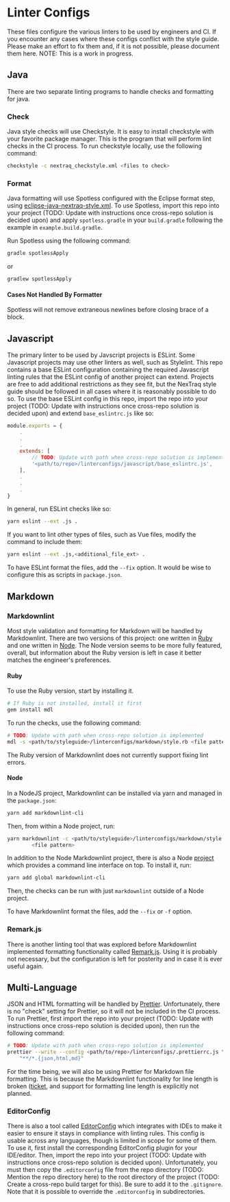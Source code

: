 # Linter Configs

These files configure the various linters to be used by engineers and CI. If you
encounter any cases where these configs conflict with the style guide. Please
make an effort to fix them and, if it is not possible, please document them
here.
NOTE: This is a work in progress.

## Java

There are two separate linting programs to handle checks and formatting for
java.

### Check

Java style checks will use Checkstyle. It is easy to install checkstyle with
your favorite package manager. This is the program that will perform lint checks
in the CI process. To run checkstyle locally, use the following command:

```bash
checkstyle -c nextraq_checkstyle.xml <files to check>
```

### Format

Java formatting will use Spotless configured with the Eclipse format step, using
[eclipse-java-nextraq-style.xml](../../ideconfigs/eclipse-java-nextraq-style.xml).
To use Spotless, import this repo into your project (TODO: Update with
instructions once cross-repo solution is decided upon) and apply
```spotless.gradle``` in your ```build.gradle``` following the example in
```example.build.gradle```.

Run Spotless using the following command:

```bash
gradle spotlessApply
```

or

```bash
gradlew spotlessApply
```

#### Cases Not Handled By Formatter

Spotless will not remove extraneous newlines before closing brace of a block.

## Javascript

The primary linter to be used by Javscript projects is ESLint. Some Javascript
projects may use other linters as well, such as Stylelint. This repo contains
a base ESLint configuration containing the required Javascript linting rules
that the ESLint config of another project can extend. Projects are free to add
additional restrictions as they see fit, but the NexTraq style guide should be
followed in all cases where it is reasonably possible to do so. To use the base
ESLint config in this repo, import the repo into your project (TODO: Update with
instructions once cross-repo solution is decided upon) and extend
```base_eslintrc.js``` like so:

```js
module.exports = {
    .
    .
    .
    extends: [
        // TODO: Update with path when cross-repo solution is implemented
        '<path/to/repo>/linterconfigs/javascript/base_eslintrc.js',
    ],
    .
    .
    .
}
```

In general, run ESLint checks like so:

```bash
yarn eslint --ext .js .
```

If you want to lint other types of files, such as Vue files, modify the command
to include them:

```bash
yarn eslint --ext .js,<additional_file_ext> .
```

To have ESLint format the files, add the ```--fix``` option.
It would be wise to configure this as scripts in ```package.json```.

## Markdown

### Markdownlint

Most style validation and formatting for Markdown will be handled by
Markdownlint. There are two versions of this project: one written in
[Ruby](https://github.com/markdownlint/markdownlint) and one written in
[Node](https://github.com/DavidAnson/markdownlint). The Node version seems to be
more fully featured, overall, but information about the Ruby version is left in
case it better matches the engineer's preferences.

#### Ruby

To use the Ruby version, start by installing it.

```bash
# If Ruby is not installed, install it first
gem install mdl
```

To run the checks, use the following command:

```bash
# TODO: Update with path when cross-repo solution is implemented
mdl -s <path/to/styleguide>/linterconfigs/markdown/style.rb <file pattern>
```

The Ruby version of Markdownlint does not currently support fixing lint errors.

#### Node

In a NodeJS project, Markdownlint can be installed via yarn and managed in the
```package.json```:

```bash
yarn add markdownlint-cli
```

Then, from within a Node project, run:

```bash
yarn markdownlint -c <path/to/styleguide>/linterconfigs/markdown/style.rb \
        <file pattern>
```

In addition to the Node Markdownlint project, there is also a Node
[project](https://github.com/igorshubovych/markdownlint-cli) which
provides a command line interface on top. To install it, run:

```bash
yarn add global markdownlint-cli
```

Then, the checks can be run with just ```markdownlint``` outside of a Node
project.

To have Markdownlint format the files, add the ```--fix``` or ```-f``` option.

### Remark.js

There is another linting tool that was explored before Markdownlint implemented
formatting functionality called [Remark.js](https://github.com/remarkjs/remark).
Using it is probably not necessary, but the configuration is left for posterity
and in case it is ever useful again.

## Multi-Language

JSON and HTML formatting will be handled by [Prettier](https://prettier.io).
Unfortunately, there is no "check" setting for Prettier, so it will not be
included in the CI process. To run Prettier, first import the repo into your
project (TODO: Update with instructions once cross-repo solution is decided
upon), then run the following command:

```bash
# TODO: Update with path when cross-repo solution is implemented
prettier --write --config <path/to/repo>/linterconfigs/.prettierrc.js \
    "**/*.{json,html,md}"
```

For the time being, we will also be using Prettier for Markdown file formatting.
This is because the Markdownlint functionality for line length is broken
([ticket](https://github.com/markdownlint/markdownlint/issues/295), and support
for formatting line length is explicitly not planned.

### EditorConfig

There is also a tool called [EditorConfig](https://editorconfig.org/) which
integrates with IDEs to make it easier to ensure it stays in compliance
with linting rules. This config is usable across any languages, though is
limited in scope for some of them. To use it, first install the corresponding
EditorConfig plugin for your IDE/editor. Then, import the repo into your
project (TODO: Update with instructions once cross-repo solution is decided
upon). Unfortunately, you must then copy the ```.editorconfig``` file from the
repo directory (TODO: Mention the repo directory here) to the root directory of
the project (TODO: Create a cross-repo build target for this). Be sure to add it
to the ```.gitignore```. Note that it is possible to override the
```.editorconfig``` in subdirectories.
